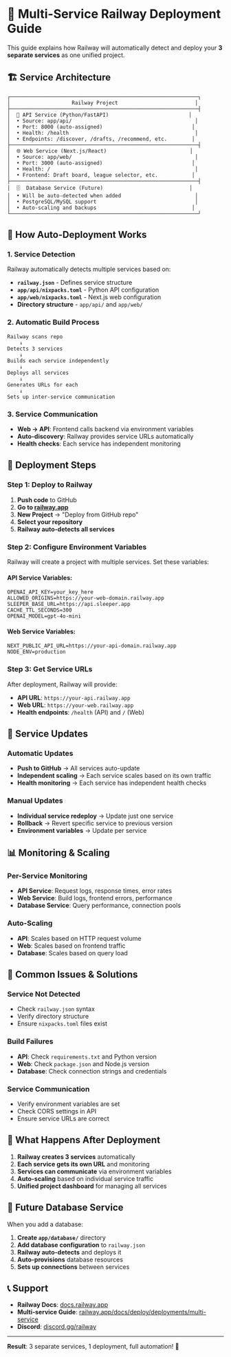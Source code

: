# 🚂 Multi-Service Railway Deployment Guide

This guide explains how Railway will automatically detect and deploy your **3 separate services** as one unified project.

## 🏗️ **Service Architecture**

```
┌─────────────────────────────────────────────────────────────┐
│                    Railway Project                         │
├─────────────────────────────────────────────────────────────┤
│  📡 API Service (Python/FastAPI)                          │
│  • Source: app/api/                                        │
│  • Port: 8000 (auto-assigned)                             │
│  • Health: /health                                         │
│  • Endpoints: /discover, /drafts, /recommend, etc.        │
├─────────────────────────────────────────────────────────────┤
│  🌐 Web Service (Next.js/React)                           │
│  • Source: app/web/                                        │
│  • Port: 3000 (auto-assigned)                             │
│  • Health: /                                               │
│  • Frontend: Draft board, league selector, etc.           │
├─────────────────────────────────────────────────────────────┤
│  🗄️  Database Service (Future)                            │
│  • Will be auto-detected when added                        │
│  • PostgreSQL/MySQL support                                │
│  • Auto-scaling and backups                               │
└─────────────────────────────────────────────────────────────┘
```

## 🚀 **How Auto-Deployment Works**

### 1. **Service Detection**
Railway automatically detects multiple services based on:
- **`railway.json`** - Defines service structure
- **`app/api/nixpacks.toml`** - Python API configuration
- **`app/web/nixpacks.toml`** - Next.js web configuration
- **Directory structure** - `app/api/` and `app/web/`

### 2. **Automatic Build Process**
```
Railway scans repo
    ↓
Detects 3 services
    ↓
Builds each service independently
    ↓
Deploys all services
    ↓
Generates URLs for each
    ↓
Sets up inter-service communication
```

### 3. **Service Communication**
- **Web → API**: Frontend calls backend via environment variables
- **Auto-discovery**: Railway provides service URLs automatically
- **Health checks**: Each service has independent monitoring

## 🔧 **Deployment Steps**

### **Step 1: Deploy to Railway**
1. **Push code** to GitHub
2. **Go to [railway.app](https://railway.app)**
3. **New Project** → "Deploy from GitHub repo"
4. **Select your repository**
5. **Railway auto-detects all services**

### **Step 2: Configure Environment Variables**
Railway will create a project with multiple services. Set these variables:

#### **API Service Variables:**
```
OPENAI_API_KEY=your_key_here
ALLOWED_ORIGINS=https://your-web-domain.railway.app
SLEEPER_BASE_URL=https://api.sleeper.app
CACHE_TTL_SECONDS=300
OPENAI_MODEL=gpt-4o-mini
```

#### **Web Service Variables:**
```
NEXT_PUBLIC_API_URL=https://your-api-domain.railway.app
NODE_ENV=production
```

### **Step 3: Get Service URLs**
After deployment, Railway will provide:
- **API URL**: `https://your-api.railway.app`
- **Web URL**: `https://your-web.railway.app`
- **Health endpoints**: `/health` (API) and `/` (Web)

## 🔄 **Service Updates**

### **Automatic Updates**
- **Push to GitHub** → All services auto-update
- **Independent scaling** → Each service scales based on its own traffic
- **Health monitoring** → Each service has independent health checks

### **Manual Updates**
- **Individual service redeploy** → Update just one service
- **Rollback** → Revert specific service to previous version
- **Environment variables** → Update per service

## 📊 **Monitoring & Scaling**

### **Per-Service Monitoring**
- **API Service**: Request logs, response times, error rates
- **Web Service**: Build logs, frontend errors, performance
- **Database Service**: Query performance, connection pools

### **Auto-Scaling**
- **API**: Scales based on HTTP request volume
- **Web**: Scales based on frontend traffic
- **Database**: Scales based on query load

## 🚫 **Common Issues & Solutions**

### **Service Not Detected**
- Check `railway.json` syntax
- Verify directory structure
- Ensure `nixpacks.toml` files exist

### **Build Failures**
- **API**: Check `requirements.txt` and Python version
- **Web**: Check `package.json` and Node.js version
- **Database**: Check connection strings and credentials

### **Service Communication**
- Verify environment variables are set
- Check CORS settings in API
- Ensure service URLs are correct

## 🎯 **What Happens After Deployment**

1. **Railway creates 3 services** automatically
2. **Each service gets its own URL** and monitoring
3. **Services can communicate** via environment variables
4. **Auto-scaling** based on individual service traffic
5. **Unified project dashboard** for managing all services

## 🔮 **Future Database Service**

When you add a database:
1. **Create `app/database/`** directory
2. **Add database configuration** to `railway.json`
3. **Railway auto-detects** and deploys it
4. **Auto-provisions** database resources
5. **Sets up connections** between services

## 📞 **Support**

- **Railway Docs**: [docs.railway.app](https://docs.railway.app)
- **Multi-service Guide**: [railway.app/docs/deploy/deployments/multi-service](https://railway.app/docs/deploy/deployments/multi-service)
- **Discord**: [discord.gg/railway](https://discord.gg/railway)

---

**Result**: 3 separate services, 1 deployment, full automation! 🚀
